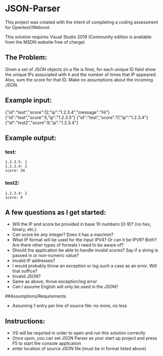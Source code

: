# JSON-Parser
This project was created with the intent of completing a coding assessment for Opentext/Webroot.

This solution requires Visual Studio 2019 (Community edition is available from the MSDN website free of charge)

## **The Problem:**
Given a set of JSON objects (in a file is fine), for each unique ID field show the unique IPs associated with it and the number of times that IP appeared.  Also, sum the score for that ID.  Make no assumptions about the incoming JSON.

## **Example input:**

{"id":"test","score":12,"ip":"1.2.3.4","message":"Hi"}
{"id":"test","score":5,"ip":"1.2.3.5"}
{"id":"test","score":17,"ip":"1.2.3.4"}
{"id":"test2","score":9,"ip":"1.2.3.4"}

 

## **Example output:**

### test:
    1.2.3.5: 1
    1.2.3.4: 2
    score: 34

### test2:
    1.2.3.4: 1
    score: 9


## A few questions as I get started:
* Will the IP and score be provided in base 10 numbers [0-9]? (no hex, binary, etc.)
* Can score be any integer? Does it has a max/min?
* What IP format will be used for the input IPV4? Or can it be IPV6? Both? Are there other types of formats I need to be aware of?
* Should the application be able to handle invalid scores? Say if a string is passed in or non-numeric value?
* Invalid IP addresses? 
* I would probably throw an exception or log such a case as an error.  Will that suffice?
* Invalid JSON?
* Same as above, throw exception/log error
* Can I assume English will only be used in the JSON?

##Assumptions/Requirements
* Assuming 1 entry per line of source file: no more, no less

## Instructions:
* VS will be requried in order to open and run this solution correctly
* Once upon, you can set JSON Parser as your start up project and press F5 to start the console application
 * enter location of source JSON file (must be in format listed above)
